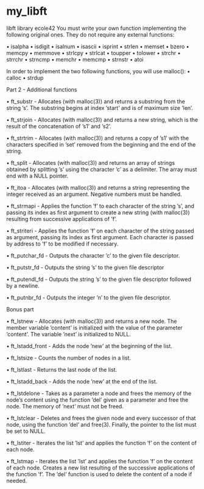 # my_libft
libft library ecole42
You must write your own function implementing the following original ones. They do
not require any external functions:

• isalpha
• isdigit
• isalnum
• isascii
• isprint
• strlen
• memset
• bzero
• memcpy
• memmove
• strlcpy
• strlcat
• toupper
• tolower
• strchr
• strrchr
• strncmp
• memchr
• memcmp
• strnstr
• atoi

In order to implement the two following functions, you will use malloc():
• calloc
• strdup

 Part 2 - Additional functions
 
• ft_substr - Allocates (with malloc(3)) and returns a substring
from the string ’s’. The substring begins at index ’start’ and is of
maximum size ’len’.

• ft_strjoin - Allocates (with malloc(3)) and returns a new
string, which is the result of the concatenation
of ’s1’ and ’s2’.

• ft_strtrim - Allocates (with malloc(3)) and returns a copy of
’s1’ with the characters specified in ’set’ removed
from the beginning and the end of the string.

• ft_split - Allocates (with malloc(3)) and returns an array
of strings obtained by splitting ’s’ using the
character ’c’ as a delimiter. The array must end
with a NULL pointer.

• ft_itoa - Allocates (with malloc(3)) and returns a string
representing the integer received as an argument.
Negative numbers must be handled.

• ft_strmapi - Applies the function ’f’ to each character of the
string ’s’, and passing its index as first argument
to create a new string (with malloc(3)) resulting
from successive applications of ’f’.

• ft_striteri - Applies the function ’f’ on each character of
the string passed as argument, passing its index
as first argument. Each character is passed by
address to ’f’ to be modified if necessary.

• ft_putchar_fd - Outputs the character ’c’ to the given file
descriptor.

• ft_putstr_fd - Outputs the string ’s’ to the given file
descriptor

• ft_putendl_fd - Outputs the string ’s’ to the given file descriptor
followed by a newline.

• ft_putnbr_fd - Outputs the integer ’n’ to the given file
descriptor.

Bonus part

• ft_lstnew - Allocates (with malloc(3)) and returns a new node.
The member variable ’content’ is initialized with
the value of the parameter ’content’. The variable
’next’ is initialized to NULL.

• ft_lstadd_front - Adds the node ’new’ at the beginning of the list.

• ft_lstsize - Counts the number of nodes in a list.

• ft_lstlast - Returns the last node of the list.

• ft_lstadd_back - Adds the node ’new’ at the end of the list.

• ft_lstdelone - Takes as a parameter a node and frees the memory of
the node’s content using the function ’del’ given
as a parameter and free the node. The memory of
’next’ must not be freed.

• ft_lstclear - Deletes and frees the given node and every
successor of that node, using the function ’del’
and free(3).
Finally, the pointer to the list must be set to
NULL.

• ft_lstiter - Iterates the list ’lst’ and applies the function
’f’ on the content of each node.

• ft_lstmap - Iterates the list ’lst’ and applies the function
’f’ on the content of each node. Creates a new
list resulting of the successive applications of
the function ’f’. The ’del’ function is used to
delete the content of a node if needed.
